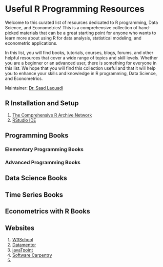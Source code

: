 # Useful R Programming Resources

Welcome to this curated list of resources dedicated to R programming, Data Science, and Econometrics! This is a comprehensive collection of hand-picked materials that can be a great starting point for anyone who wants to learn more about using R for data analysis, statistical modeling, and econometric applications. 


In this list, you will find books, tutorials, courses, blogs, forums, and other helpful resources that cover a wide range of topics and skill levels. Whether you are a beginner or an advanced user, there is something for everyone in this list. We hope that you will find this collection useful and that it will help you to enhance your skills and knowledge in R programming, Data Science, and Econometrics.

Maintainer: [Dr. Saad Laouadi](https://github.com/DrSaadLa)

## R Installation and Setup 

  1. [The Comprehensive R Archive Network](https://cran.r-project.org/)
  2. [RStudio IDE](https://posit.co/downloads/)

## Programming Books

### Elementary Programming Books


### Advanced Programming Books


## Data Science Books



## Time Series Books



## Econometrics with R Books 


## Websites 

  1. [W3School](https://www.w3schools.com/r/default.asp)
  2. [Datamentor](https://www.datamentor.io/r-programming/)
  3. [javaTpoint](https://www.javatpoint.com/r-tutorial)
  4. [Software Carpentry](https://swcarpentry.github.io/r-novice-inflammation/)
  5. 

